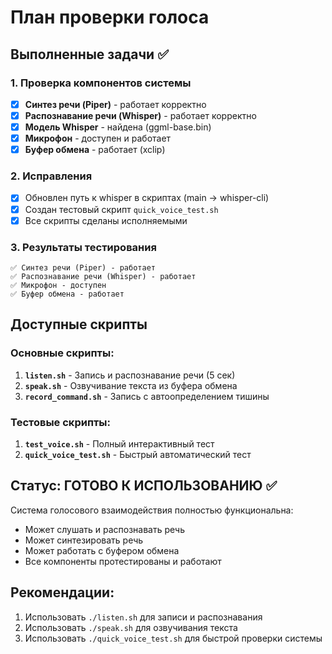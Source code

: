 # План проверки голоса

## Выполненные задачи ✅

### 1. Проверка компонентов системы
- [x] **Синтез речи (Piper)** - работает корректно
- [x] **Распознавание речи (Whisper)** - работает корректно  
- [x] **Модель Whisper** - найдена (ggml-base.bin)
- [x] **Микрофон** - доступен и работает
- [x] **Буфер обмена** - работает (xclip)

### 2. Исправления
- [x] Обновлен путь к whisper в скриптах (main → whisper-cli)
- [x] Создан тестовый скрипт `quick_voice_test.sh`
- [x] Все скрипты сделаны исполняемыми

### 3. Результаты тестирования
```
✅ Синтез речи (Piper) - работает
✅ Распознавание речи (Whisper) - работает  
✅ Микрофон - доступен
✅ Буфер обмена - работает
```

## Доступные скрипты

### Основные скрипты:
1. **`listen.sh`** - Запись и распознавание речи (5 сек)
2. **`speak.sh`** - Озвучивание текста из буфера обмена
3. **`record_command.sh`** - Запись с автоопределением тишины

### Тестовые скрипты:
1. **`test_voice.sh`** - Полный интерактивный тест
2. **`quick_voice_test.sh`** - Быстрый автоматический тест

## Статус: ГОТОВО К ИСПОЛЬЗОВАНИЮ ✅

Система голосового взаимодействия полностью функциональна:
- Может слушать и распознавать речь
- Может синтезировать речь
- Может работать с буфером обмена
- Все компоненты протестированы и работают

## Рекомендации:
1. Использовать `./listen.sh` для записи и распознавания
2. Использовать `./speak.sh` для озвучивания текста
3. Использовать `./quick_voice_test.sh` для быстрой проверки системы 